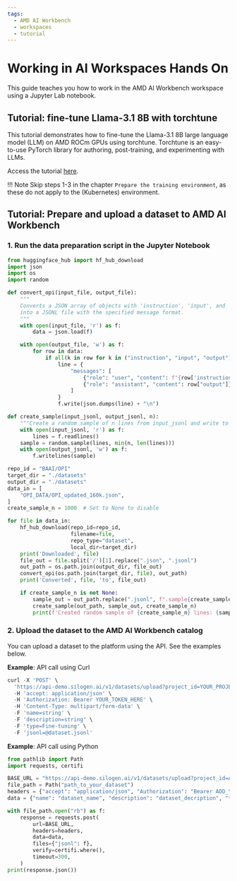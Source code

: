```yaml
---
tags:
  - AMD AI Workbench
  - workspaces
  - tutorial
---
```


# Working in AI Workspaces Hands On

This guide teaches you how to work in the AMD AI Workbench workspace using a Jupyter Lab notebook.

## Tutorial: fine-tune Llama-3.1 8B with torchtune

This tutorial demonstrates how to fine-tune the Llama-3.1 8B large language model (LLM) on AMD ROCm GPUs using torchtune. Torchtune is an easy-to-use PyTorch library for authoring, post-training, and experimenting with LLMs.

Access the tutorial [here](https://rocm.docs.amd.com/projects/ai-developer-hub/en/v3.0/notebooks/fine_tune/llama_factory_llama3.html).

!!! Note
    Skip steps 1-3 in the chapter `Prepare the training environment`, as these do not apply to the (Kubernetes) environment.

## Tutorial: Prepare and upload a dataset to AMD AI Workbench

### 1. Run the data preparation script in the Jupyter Notebook

```python
from huggingface_hub import hf_hub_download
import json
import os
import random

def convert_opi(input_file, output_file):
    """
    Converts a JSON array of objects with 'instruction', 'input', and 'output' fields
    into a JSONL file with the specified message format.
    """
    with open(input_file, 'r') as f:
        data = json.load(f)

    with open(output_file, 'w') as f:
        for row in data:
            if all(k in row for k in ("instruction", "input", "output")):
                line = {
                    "messages": [
                        {"role": "user", "content": f"{row['instruction']} Sequence: {row['input']}"},
                        {"role": "assistant", "content": row["output"]}
                    ]
                }
                f.write(json.dumps(line) + "\n")

def create_sample(input_jsonl, output_jsonl, n):
    """Create a random sample of n lines from input_jsonl and write to output_jsonl."""
    with open(input_jsonl, 'r') as f:
        lines = f.readlines()
    sample = random.sample(lines, min(n, len(lines)))
    with open(output_jsonl, 'w') as f:
        f.writelines(sample)

repo_id = "BAAI/OPI"
target_dir = "./datasets"
output_dir = "./datasets"
data_in = [
    "OPI_DATA/OPI_updated_160k.json",
]
create_sample_n = 1000  # Set to None to disable

for file in data_in:
    hf_hub_download(repo_id=repo_id,
                    filename=file,
                    repo_type="dataset",
                    local_dir=target_dir)
    print('Downloaded', file)
    file_out = file.split('/')[1].replace(".json", ".jsonl")
    out_path = os.path.join(output_dir, file_out)
    convert_opi(os.path.join(target_dir, file), out_path)
    print('Converted', file, 'to', file_out)

    if create_sample_n is not None:
        sample_out = out_path.replace(".jsonl", f".sample{create_sample_n}.jsonl")
        create_sample(out_path, sample_out, create_sample_n)
        print(f'Created random sample of {create_sample_n} lines: {sample_out}')
```

### 2. Upload the dataset to the AMD AI Workbench catalog

You can upload a dataset to the platform using the API. See the examples below.

**Example**: API call using Curl

```python
curl -X 'POST' \
  'https://api-demo.silogen.ai/v1/datasets/upload?project_id=YOUR_PROJECT_UUID_HERE' \
  -H 'accept: application/json' \
  -H 'Authorization: Bearer YOUR_TOKEN_HERE' \
  -H 'Content-Type: multipart/form-data' \
  -F 'name=string' \
  -F 'description=string' \
  -F 'type=Fine-tuning' \
  -F 'jsonl=@dataset.jsonl'
```

**Example**: API call using Python

```python
from pathlib import Path
import requests, certifi

BASE_URL = "https://api-demo.silogen.ai/v1/datasets/upload?project_id=ADD_YOUR_PROJECT_ID"
file_path = Path("path_to_your_dataset")
headers = {"accept": "application/json", "Authorization": "Bearer ADD_YOUR_TOKEN"}
data = {"name": "dataset_name", "description": "dataset_decription", "type": "Fine-tuning"}

with file_path.open("rb") as f:
    response = requests.post(
        url=BASE_URL,
        headers=headers,
        data=data,
        files={"jsonl": f},
        verify=certifi.where(),
        timeout=300,
    )
print(response.json())
```
